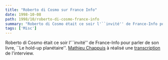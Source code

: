 ```yaml
---
title: "Roberto di Cosmo sur France Info"
date: 1998-10-08
path: 1998/10/roberto-di-cosmo-france-info
summary: "Roberto di Cosmo était ce soir l'``invité'' de France-Info pour parler de son livre, ``Le hold-up planétaire''."
tags: ['Misc']
---
```


<P>
Roberto di Cosmo était ce soir l'``invité'' de France-Info
pour parler de son livre, ``Le hold-up planétaire''. <A HREF="mailto:mollo@iut-bm.univ-fcomte.fr">Mathieu Chappuis</A> à réalisé une <A HREF="http://www.linux-center.org/articles/9810/roberto.html">transcription</A>
de l'interview.
</P>


